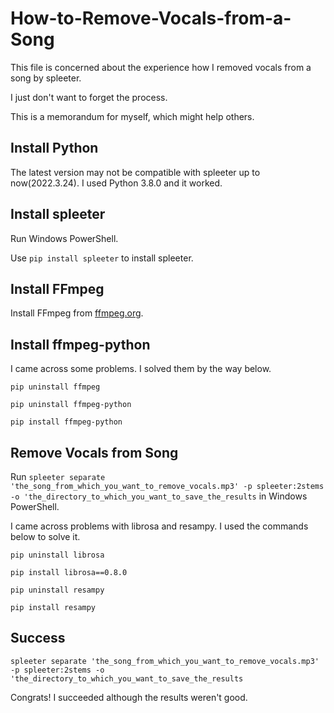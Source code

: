 # How-to-Remove-Vocals-from-a-Song
This file is concerned about the experience how I removed vocals from a song by spleeter.

I just don't want to forget the process.

This is a memorandum for myself, which might help others.

## Install Python
The latest version may not be compatible with spleeter up to now(2022.3.24). I used Python 3.8.0 and it worked.

## Install spleeter
Run Windows PowerShell.

Use `pip install spleeter` to install spleeter.

## Install FFmpeg
Install FFmpeg from [ffmpeg.org](https://ffmpeg.org).

## Install ffmpeg-python
I came across some problems. I solved them by the way below.

`pip uninstall ffmpeg`

`pip uninstall ffmpeg-python`

`pip install ffmpeg-python`

## Remove Vocals from Song
Run `spleeter separate 'the_song_from_which_you_want_to_remove_vocals.mp3' -p spleeter:2stems -o 'the_directory_to_which_you_want_to_save_the_results` in Windows PowerShell.

I came across problems with librosa and resampy. I used the commands below to solve it.

`pip uninstall librosa`

`pip install librosa==0.8.0`

`pip uninstall resampy`

`pip install resampy`

## Success
`spleeter separate 'the_song_from_which_you_want_to_remove_vocals.mp3' -p spleeter:2stems -o 'the_directory_to_which_you_want_to_save_the_results`

Congrats! I succeeded although the results weren't good.
